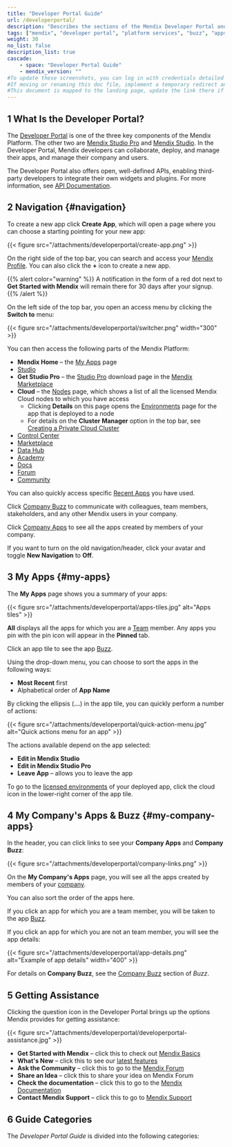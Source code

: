 ```yaml
---
title: "Developer Portal Guide"
url: /developerportal/
description: "Describes the sections of the Mendix Developer Portal and links to more detailed documents in the guide."
tags: ["mendix", "developer portal", "platform services", "buzz", "apps", "community", "marketplace", "academy", "forum", "docs", "documentation"]
weight: 30
no_list: false
description_list: true
cascade:
    - space: "Developer Portal Guide"
    - mendix_version: ""
#To update these screenshots, you can log in with credentials detailed in How to Update Screenshots Using Team Apps.
#If moving or renaming this doc file, implement a temporary redirect and let the respective team know they should update the URL in the product. See Mapping to Products for more details.
#This document is mapped to the landing page, update the link there if renaming or moving the doc file.
---
```


## 1 What Is the Developer Portal?

The [Developer Portal](http://sprintr.home.mendix.com) is one of the three key components of the Mendix Platform. The other two are [Mendix Studio Pro](/refguide/modeling/) and [Mendix Studio](/studio/). In the Developer Portal, Mendix developers can collaborate, deploy, and manage their apps, and manage their company and users. 

The Developer Portal also offers open, well-defined APIs, enabling third-party developers to integrate their own widgets and plugins. For more information, see [API Documentation](/apidocs-mxsdk/apidocs/).

## 2 Navigation {#navigation}

To create a new app click **Create App**, which will open a page where you can choose a starting pointing for your new app:

{{< figure src="/attachments/developerportal/create-app.png" >}}

On the right side of the top bar, you can search and access your [Mendix Profile](/developerportal/community-tools/mendix-profile/). You can also click the **+** icon to create a new app.

{{% alert color="warning" %}}
A notification in the form of a red dot next to **Get Started with Mendix** will remain there for 30 days after your signup.
{{% /alert %}}

On the left side of the top bar, you open an access menu by clicking the **Switch to** menu:

{{< figure src="/attachments/developerportal/switcher.png"   width="300"  >}}

You can then access the following parts of the Mendix Platform:

* **Mendix Home** – the [My Apps](/developerportal/#my-apps) page
* [Studio](/studio/)
* **Get Studio Pro** – the [Studio Pro](/refguide/) download page in the [Mendix Marketplace](/appstore/)
* **Cloud**  – the [Nodes](/developerportal/deploy/node-permissions/) page, which shows a list of all the licensed Mendix Cloud nodes to which you have access
	* Clicking **Details** on this page opens the [Environments](/developerportal/deploy/environments/) page for the app that is deployed to a node
	* For details on the **Cluster Manager** option in the top bar, see [Creating a Private Cloud Cluster](/developerportal/deploy/private-cloud-cluster/)
* [Control Center](/developerportal/control-center/)
* [Marketplace](/appstore/)
* [Data Hub](/data-hub/)
* [Academy](https://academy.mendix.com/link/home)
* [Docs](https://docs.mendix.com/)
* [Forum](/developerportal/community-tools/mendix-forum/)
* [Community](/developerportal/community-tools/)

You can also quickly access specific [Recent Apps](#my-apps) you have used.

Click [Company Buzz](/developerportal/collaborate/buzz/) to communicate with colleagues, team members, stakeholders, and any other Mendix users in your company.

Click [Company Apps](/developerportal/#my-company-apps) to see all the apps created by members of your company.

If you want to turn on the old navigation/header, click your avatar and toggle **New Navigation** to **Off**.

## 3 My Apps {#my-apps}

The **My Apps** page shows you a summary of your apps:

{{< figure src="/attachments/developerportal/apps-tiles.jpg" alt="Apps tiles" >}}

**All** displays all the apps for which you are a [Team](/developerportal/collaborate/team/) member. Any apps you pin with the pin icon will appear in the **Pinned** tab. 

Click an app tile to see the app [Buzz](/developerportal/collaborate/buzz/).

Using the drop-down menu, you can choose to sort the apps in the following ways:

* **Most Recent** first
* Alphabetical order of **App Name**

By clicking the ellipsis (**…**) in the app tile, you can quickly perform a number of actions:

{{< figure src="/attachments/developerportal/quick-action-menu.jpg" alt="Quick actions menu for an app" >}}

The actions available depend on the app selected:

* **Edit in Mendix Studio**
* **Edit in Mendix Studio Pro**
* **Leave App** – allows you to leave the app

To go to the [licensed environments](/developerportal/deploy/environments/) of your deployed app, click the cloud icon in the lower-right corner of the app tile.

## 4 My Company's Apps & Buzz {#my-company-apps}

In the header, you can click links to see your **Company Apps** and **Company Buzz**:

{{< figure src="/attachments/developerportal/company-links.png" >}}

On the **My Company's Apps** page, you will see all the apps created by members of your [company](/developerportal/control-center/#company).

You can also sort the order of the apps here.

If you click an app for which you are a team member, you will be taken to the app [Buzz](/developerportal/collaborate/buzz/).

If you click an app for which you are not an team member, you will see the app details:

{{< figure src="/attachments/developerportal/app-details.png" alt="Example of app details"   width="400"  >}}

For details on **Company Buzz**, see the [Company Buzz](/developerportal/collaborate/buzz/#company-buzz) section of *Buzz*.

## 5 Getting Assistance

Clicking the question icon in the Developer Portal brings up the options Mendix provides for getting assistance:

{{< figure src="/attachments/developerportal/developerportal-assistance.jpg" >}}

* **Get Started with Mendix** – click this to check out [Mendix Basics](https://guidance.mendix.com/link/onboarding)
* **What's New** – click this to see our [latest features](https://www.mendix.com/releases/)
* **Ask the Community** – click this to go to the [Mendix Forum](https://forum.mendixcloud.com/)
* **Share an Idea** – click this to share your idea on Mendix Forum
* **Check the documentation** – click this to go to the [Mendix Documentation](https://docs.mendix.com/)
* **Contact Mendix Support** – click this to go to [Mendix Support](https://support.mendix.com/)

## 6 Guide Categories

The *Developer Portal Guide* is divided into the following categories:

